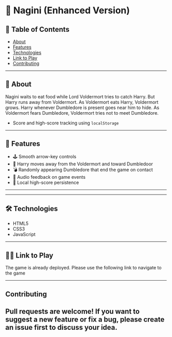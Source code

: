 # 🐍 Nagini (Enhanced Version)

## 📌 Table of Contents
- [About](#about)
- [Features](#features)
- [Technologies](#technologies)
- [Link to Play](#link-to-play)
- [Contributing](#contributing)

---

## 🧠 About
Nagini waits to eat food while Lord Voldermort tries to catch Harry. But Harry runs away from Voldermort. As Voldermort eats Harry, Voldermort grows. Harry whenever Dumbledore is present goes near him to hide. As Voldermort fears Dumbledore, Voldermort tries not to meet Dumbledore.

- Score and high-score tracking using `localStorage`

---

## 🌟 Features
- 🕹️ Smooth arrow-key controls
- 🍎 Harry moves away from the Voldermort and toward Dumbledoor
- 💣 Randomly appearing Dumbledore that end the game on contact
- 🎵 Audio feedback on game events
- 💾 Local high-score persistence

---


---

## 🛠️ Technologies
- HTML5
- CSS3
- JavaScript

---

## 🧑‍💻 Link to Play
  The game is already deployed. Please use the following link to navigate to the game

  ---

## Contributing
  Pull requests are welcome!
  If you want to suggest a new feature or fix a bug, please create an issue first to discuss your idea.
  ---
